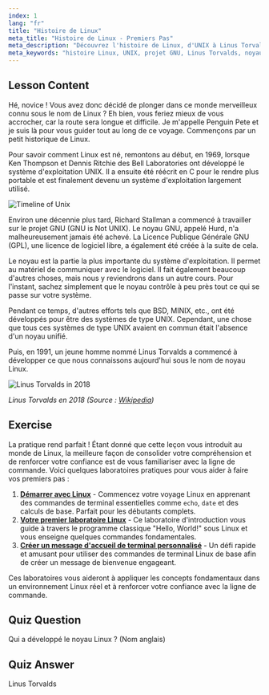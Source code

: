 ```yaml
---
index: 1
lang: "fr"
title: "Histoire de Linux"
meta_title: "Histoire de Linux - Premiers Pas"
meta_description: "Découvrez l'histoire de Linux, d'UNIX à Linus Torvalds et au projet GNU. Comprenez ses origines et son évolution pour les débutants."
meta_keywords: "histoire Linux, UNIX, projet GNU, Linus Torvalds, noyau Linux, Linux débutant, tutoriel Linux, guide Linux"
---
```


## Lesson Content

Hé, novice ! Vous avez donc décidé de plonger dans ce monde merveilleux connu sous le nom de Linux ? Eh bien, vous feriez mieux de vous accrocher, car la route sera longue et difficile. Je m'appelle Penguin Pete et je suis là pour vous guider tout au long de ce voyage. Commençons par un petit historique de Linux.

Pour savoir comment Linux est né, remontons au début, en 1969, lorsque Ken Thompson et Dennis Ritchie des Bell Laboratories ont développé le système d'exploitation UNIX. Il a ensuite été réécrit en C pour le rendre plus portable et est finalement devenu un système d'exploitation largement utilisé.

![Timeline of Unix](https://file.labex.io/images/ed9c245d-e8be-4287-bf34-67750b042542.jpg)

Environ une décennie plus tard, Richard Stallman a commencé à travailler sur le projet GNU (GNU is Not UNIX). Le noyau GNU, appelé Hurd, n'a malheureusement jamais été achevé. La Licence Publique Générale GNU (GPL), une licence de logiciel libre, a également été créée à la suite de cela.

Le noyau est la partie la plus importante du système d'exploitation. Il permet au matériel de communiquer avec le logiciel. Il fait également beaucoup d'autres choses, mais nous y reviendrons dans un autre cours. Pour l'instant, sachez simplement que le noyau contrôle à peu près tout ce qui se passe sur votre système.

Pendant ce temps, d'autres efforts tels que BSD, MINIX, etc., ont été développés pour être des systèmes de type UNIX. Cependant, une chose que tous ces systèmes de type UNIX avaient en commun était l'absence d'un noyau unifié.

Puis, en 1991, un jeune homme nommé Linus Torvalds a commencé à développer ce que nous connaissons aujourd'hui sous le nom de noyau Linux.

![Linus Torvalds in 2018](https://file.labex.io/images/3e1311fd-b8ca-45e7-8d02-9aac6377bb36.jpg)

_Linus Torvalds en 2018 (Source : [Wikipedia](https://en.wikipedia.org/wiki/Linus_Torvalds))_

## Exercise

La pratique rend parfait ! Étant donné que cette leçon vous introduit au monde de Linux, la meilleure façon de consolider votre compréhension et de renforcer votre confiance est de vous familiariser avec la ligne de commande. Voici quelques laboratoires pratiques pour vous aider à faire vos premiers pas :

1. **[Démarrer avec Linux](https://labex.io/fr/labs/linux-getting-started-with-linux-446315)** - Commencez votre voyage Linux en apprenant des commandes de terminal essentielles comme `echo`, `date` et des calculs de base. Parfait pour les débutants complets.
2. **[Votre premier laboratoire Linux](https://labex.io/fr/labs/linux-your-first-linux-lab-270253)** - Ce laboratoire d'introduction vous guide à travers le programme classique "Hello, World!" sous Linux et vous enseigne quelques commandes fondamentales.
3. **[Créer un message d'accueil de terminal personnalisé](https://labex.io/fr/labs/linux-create-personalized-terminal-greeting-446322)** - Un défi rapide et amusant pour utiliser des commandes de terminal Linux de base afin de créer un message de bienvenue engageant.

Ces laboratoires vous aideront à appliquer les concepts fondamentaux dans un environnement Linux réel et à renforcer votre confiance avec la ligne de commande.

## Quiz Question

Qui a développé le noyau Linux ? (Nom anglais)

## Quiz Answer

Linus Torvalds
